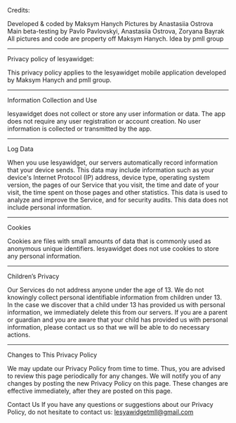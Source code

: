 Credits:

Developed & coded by Maksym Hanych
Pictures by Anastasiia Ostrova 
Main beta-testing by Pavlo Pavlovskyi, Anastasiia Ostrova, Zoryana Bayrak
All pictures and code are property off Maksym Hanych.
Idea by pmll group

---

Privacy policy of lesyawidget:

This privacy policy applies to the lesyawidget mobile application developed by Maksym Hanych and pmll group.

---

Information Collection and Use

lesyawidget does not collect or store any user information or data. The app does not require any user registration or account creation. No user information is collected or transmitted by the app.

---

Log Data

When you use lesyawidget, our servers automatically record information that your device sends. This data may include information such as your device's Internet Protocol (IP) address, device type, operating system version, the pages of our Service that you visit, the time and date of your visit, the time spent on those pages and other statistics. This data is used to analyze and improve the Service, and for security audits. This data does not include personal information.

---

Cookies

Cookies are files with small amounts of data that is commonly used as anonymous unique identifiers. lesyawidget does not use cookies to store any personal information.

---

Children’s Privacy

Our Services do not address anyone under the age of 13. We do not knowingly collect personal identifiable information from children under 13. In the case we discover that a child under 13 has provided us with personal information, we immediately delete this from our servers. If you are a parent or guardian and you are aware that your child has provided us with personal information, please contact us so that we will be able to do necessary actions.

---

Changes to This Privacy Policy

We may update our Privacy Policy from time to time. Thus, you are advised to review this page periodically for any changes. We will notify you of any changes by posting the new Privacy Policy on this page. These changes are effective immediately, after they are posted on this page.

Contact Us
If you have any questions or suggestions about our Privacy Policy, do not hesitate to contact us: lesyawidgetmll@gmail.com
